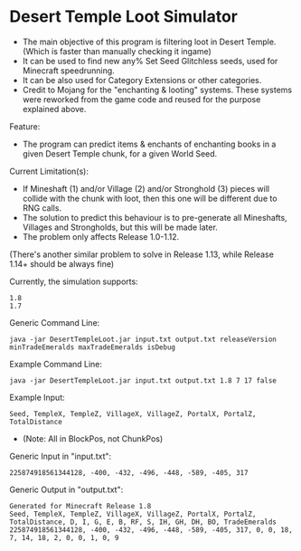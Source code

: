 # Desert Temple Loot Simulator

- The main objective of this program is filtering loot in Desert Temple. (Which is faster than manually checking it ingame)
- It can be used to find new any% Set Seed Glitchless seeds, used for Minecraft speedrunning.
- It can be also used for Category Extensions or other categories.
- Credit to Mojang for the "enchanting & looting" systems.
These systems were reworked from the game code and reused for the purpose explained above.  

Feature:

- The program can predict items & enchants of enchanting books in a given Desert Temple chunk, for a given World Seed.

Current Limitation(s):

- If Mineshaft (1) and/or Village (2) and/or Stronghold (3) pieces will collide with the chunk with loot, then this one will be different due to RNG calls.
- The solution to predict this behaviour is to pre-generate all Mineshafts, Villages and Strongholds, but this will be made later.
- The problem only affects Release 1.0-1.12.

(There's another similar problem to solve in Release 1.13, while Release 1.14+ should be always fine)

Currently, the simulation supports:

    1.8
    1.7

Generic Command Line:

    java -jar DesertTempleLoot.jar input.txt output.txt releaseVersion minTradeEmeralds maxTradeEmeralds isDebug

Example Command Line:

    java -jar DesertTempleLoot.jar input.txt output.txt 1.8 7 17 false

Example Input:

    Seed, TempleX, TempleZ, VillageX, VillageZ, PortalX, PortalZ, TotalDistance
- (Note: All in BlockPos, not ChunkPos)

Generic Input in "input.txt":

    225874918561344128, -400, -432, -496, -448, -589, -405, 317

Generic Output in "output.txt":

    Generated for Minecraft Release 1.8
    Seed, TempleX, TempleZ, VillageX, VillageZ, PortalX, PortalZ, TotalDistance, D, I, G, E, B, RF, S, IH, GH, DH, BO, TradeEmeralds
    225874918561344128, -400, -432, -496, -448, -589, -405, 317, 0, 0, 18, 7, 14, 18, 2, 0, 0, 1, 0, 9